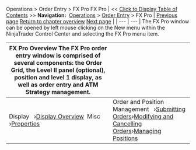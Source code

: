 ﻿
Operations \> Order Entry \> FX Pro
FX Pro
| \<\< [Click to Display Table of Contents](fx_pro.md) \>\> **Navigation:**     [Operations](operations.md) \> [Order Entry](order_entry.md) \> FX Pro | [Previous page](properties3.md) [Return to chapter overview](order_entry.md) [Next page](display_overview_fx_pro.md) |
| --- | --- |
The FX Pro window can be opened by left mouse clicking on the New menu within the NinjaTrader Control Center and selecting the FX Pro menu item.

| FX Pro Overview The FX Pro order entry window is comprised of several components: the Order Grid, the Level II panel (optional), position and level 1 display, as well as order entry and ATM Strategy management. | |
| --- | --- |
| Display   ›[Display Overview](display_overview_fx_pro.md)  Misc   ›[Properties](properties_fx_pro.md) | Order and Position Management   ›[Submitting Orders](submitting_orders_fx_pro.md)›[Modifying and Cancelling Orders](modifying_and_cancelling_orders_fx_pro.md)›[Managing Positions](managing_positions_fx_pro.md) |

